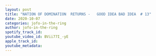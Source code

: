 ```yaml
---
layout: post
title: "NATION OF DOMINATION  RETURNS -   GOOD IDEA BAD IDEA  # 13"
date: 2020-10-07
categories: jofo-in-the-ring
author: jofo-in-the-ring
spotify_track_id: 
youtube_video_id: BVii77I_-yE
apple_track_id: 
youtube_metadata: 
---
```

